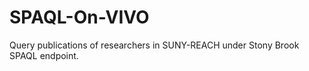 SPAQL-On-VIVO
=============

Query publications of researchers in SUNY-REACH under Stony Brook SPAQL endpoint.
